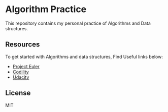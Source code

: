 # Algorithm Practice

This repository contains my personal practice of Algorithms and Data structures.

## Resources

To get started with Algorithms and data structures, Find Useful links below:

* [Project Euler](https://projecteuler.net/about)
* [Codility](https://app.codility.com/programmers/lessons/1-iterations/)
* [Udacity](https://www.udacity.com/course/data-structures-and-algorithms-in-python--ud513)


## License

MIT